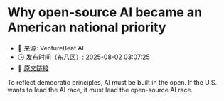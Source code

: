 # Why open-source AI became an American national priority
- 📅 来源: VentureBeat AI
- 🕒 发布时间（东八区）: 2025-08-02 03:07:25
- 🔗 [原文链接](https://venturebeat.com/ai/why-open-source-ai-became-an-american-national-priority/)

To reflect democratic principles, AI must be built in the open. If the U.S. wants to lead the AI race, it must lead the open-source AI race.